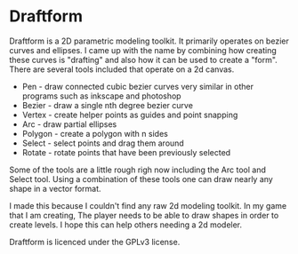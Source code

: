 # Draftform
Draftform is a 2D parametric modeling toolkit. It primarily operates on bezier curves and ellipses. I came up with the name by combining how creating these curves is "drafting" and also how it can be used to create a "form". There are several tools included that operate on a 2d canvas.
<ul>
  <li>Pen - draw connected cubic bezier curves very similar in other programs such as inkscape and photoshop</li>
  <li>Bezier - draw a single nth degree bezier curve</li>
  <li>Vertex - create helper points as guides and point snapping</li>
  <li>Arc - draw partial ellipses</li>
  <li>Polygon - create a polygon with n sides</li>
  <li>Select - select points and drag them around</li>
  <li>Rotate - rotate points that have been previously selected</li>
</ul>
Some of the tools are a little rough righ now including the Arc tool and Select tool. Using a combination of these tools one can draw nearly any shape in a vector format.

I made this because I couldn't find any raw 2d modeling toolkit. In my game that I am creating, The player needs to be able to draw shapes in order to create levels. I hope this can help others needing a 2d modeler.

Draftform is licenced under the GPLv3 license.

